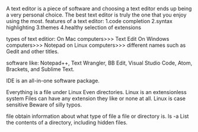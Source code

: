 A text editor is a piece of software and choosing a text editor
ends up being a very personal choice. The best text editor is
truly the one that you enjoy using the most.
features of a text editor:
1.code completion
2.syntax highlighting
3.themes
4.healthy selection of extensions

types of text editior:
On Mac computers>>> Text Edit
On Windows computers>>> Notepad
on Linux computers>>> different names such as Gedit and other titles.

software like:
Notepad++, Text Wrangler, BB Edit, Visual Studio Code, Atom,
Brackets, and Sublime Text.

IDE is an all-in-one software package.


Everything is a file under Linux
Even directories.
Linux is an extensionless system
Files can have any extension they like or none at all.
Linux is case sensitive
Beware of silly typos.

file
obtain information about what type of file a file or directory is.
ls -a
List the contents of a directory, including hidden files.